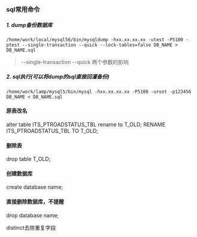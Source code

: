 ### sql常用命令

##### 1. dump备份数据库

```
/home/work/local/mysql56/bin/mysqldump -hxx.xx.xx.xx -utest -P5100 -ptest --single-transaction --quick --lock-tables=false DB_NAME > DB_NAME.sql
```

>   --single-transaction --quick 两个参数的影响



##### 2. sql执行(可以将dump的sql直接回灌备份)

```
/home/work/lamp/mysql5/bin/mysql -hxx.xx.xx.xx -P5100 -uroot -p123456 DB_NAME < DB_NAME.sql
```


#### 原表改名
alter table ITS_PTROADSTATUS_TBL rename to T_OLD; 
RENAME ITS_PTROADSTATUS_TBL TO T_OLD;  

#### 删除表
drop table T_OLD;  

#### 创建数据库
create database name; 

#### 直接删除数据库，不提醒
drop database name;

distinct去除重复字段


